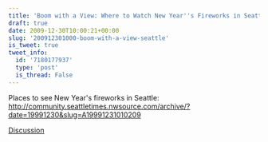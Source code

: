 ```yaml
---
title: 'Boom with a View: Where to Watch New Year''s Fireworks in Seattle'
draft: true
date: 2009-12-30T10:00:21+00:00
slug: '200912301000-boom-with-a-view-seattle'
is_tweet: true
tweet_info:
  id: '7180177937'
  type: 'post'
  is_thread: False
---
```




Places to see New Year's fireworks in Seattle: http://community.seattletimes.nwsource.com/archive/?date=19991230&slug=A19991231010209

[Discussion](https://x.com/sytelus/status/7180177937)
